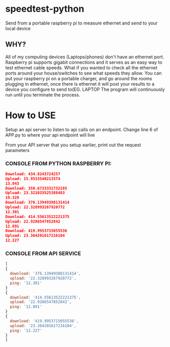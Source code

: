 # speedtest-python
Send from a portable raspberry pi to measure ethernet and send to your local device


## WHY?
All of my computing devices (Laptops/phones) don't have an ethernet port.
Raspberry pi supports gigabit connections and it serves as an easy way to test ethernet cable speeds.
What if you wanted to check all the ethernet ports around your house/switches to see what speeds they allow.
You can put your raspberry pi on a portable charger, and go around the rooms plugging in ethernet, once there is ethernet it will post your results to a device you configure to send to(EG. LAPTOP
The program will continuously run until you terminate the process.


# How to USE

Setup an api server to listen to api calls on an endpoint.
Change line 6 of APP.py to where your api endpoint will live


From your API server that you setup earlier, print out the request parameters


### CONSOLE FROM PYTHON RASPBERRY PI:
```json
Download: 434.8243724257
Upload: 15.9533540213374
13.843
Download: 350.6733331732185
Upload: 23.321033525388483
19.328
Download: 376.13949388131414
Upload: 22.328993267920772
12.301
Download: 414.55613522221375
Upload: 22.9286547852842
12.891
Download: 419.9953715055536
Upload: 23.364201617216104
12.227
```
### CONSOLE FROM API SERVICE
```js
[
{
  download: '376.13949388131414',
  upload: '22.328993267920772',
  ping: '12.301'
}
{
  download: '414.55613522221375',
  upload: '22.9286547852842',
  ping: '12.891'
}
{
  download: '419.9953715055536',
  upload: '23.364201617216104',
  ping: '12.227'
}
]
```
